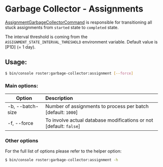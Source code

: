 # Garbage Collector - Assignments

[AssignmentGarbageCollectorCommand](../../src/Command/GarbageCollector/AssignmentGarbageCollectorCommand.php) is responsible for transitioning all stuck assignments from `started` state to `completed` state.

The interval threshold is coming from the `ASSIGNMENT_STATE_INTERVAL_THRESHOLD` environment variable. Default value is [P1D] (= 1 day).

## Usage:
```bash
$ bin/console roster:garbage-collector:assignment [--force]
```
### Main options:

| Option | Description |
| ------------- |:-------------|
| -b, --batch-size | Number of assignments to process per batch [default: `1000`] |
| -f, --force      |  To involve actual database modifications or not [default: `false`] |

### Other options
For the full list of options please refer to the helper option:
```bash
$ bin/console roster:garbage-collector:assignment -h
```